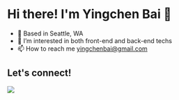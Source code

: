 # Hi there! I'm Yingchen Bai 👋 


- 📍   Based in Seattle, WA
- 👀   I’m interested in both front-end and back-end techs
- 📫   How to reach me yingchenbai@gmail.com

## Let's connect! 
<div>
  <img src="https://www.linkedin.com/in/yingchenbai/" />
</div>
